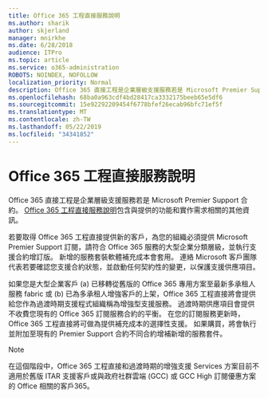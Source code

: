 ```yaml
---
title: Office 365 工程直接服務說明
ms.author: sharik
author: skjerland
manager: mnirkhe
ms.date: 6/28/2018
audience: ITPro
ms.topic: article
ms.service: o365-administration
ROBOTS: NOINDEX, NOFOLLOW
localization_priority: Normal
description: Office 365 直接工程是企業層級支援服務若是 Microsoft Premier Support 合約。 Office 365 工程直接服務說明包含與提供的功能和實作需求相關的其他資訊。
ms.openlocfilehash: 68ba0a963cdf4bd28417ca3332175beeb65e5df6
ms.sourcegitcommit: 15e92292209454f6778bfef26ecab96bfc71ef5f
ms.translationtype: MT
ms.contentlocale: zh-TW
ms.lasthandoff: 05/22/2019
ms.locfileid: "34341852"
---
```

# <a name="office-365-engineering-direct-service-description"></a>Office 365 工程直接服務說明

Office 365 直接工程是企業層級支援服務若是 Microsoft Premier Support 合約。 [Office 365 工程直接服務說明](https://github.com/MicrosoftDocs/OfficeDocs-O365ServiceDescriptions/blob/master/Office%20365%20Engineering%20Direct%20-%20Svc%20Desc%20(25mar2019).pdf)包含與提供的功能和實作需求相關的其他資訊。

若要取得 Office 365 工程直接提供新的客戶，為您的組織必須提供 Microsoft Premier Support 訂閱，請符合 Office 365 服務的大型企業分類層級，並執行支援合約增訂版。 新增的服務套裝軟體補充成本會套用。 連絡 Microsoft 客戶團隊代表若要確認您支援合約狀態，並啟動任何契約性的變更，以保護支援供應項目。 

如果您是大型企業客戶 (a) 已移轉從舊版的 Office 365 專用方案至最新多承租人服務 fabric 或 (b) 已為多承租人增強客戶的上架，Office 365 工程直接將會提供給您作為過渡時期支援程式組織稱為增強型支援服務。 過渡時期供應項目會提供不收費您現有的 Office 365 訂閱服務合約的平衡。 在您的訂閱服務更新時，Office 365 工程直接將可做為提供補充成本的選擇性支援。 如果購買，將會執行並附加至現有的 Premier Support 合約不同合約增補新增的服務套件。

> [!NOTE]
> 在這個階段中，Office 365 工程直接和過渡時期的增強支援 Services 方案目前不適用於舊版 ITAR 支援客戶或與政府社群雲端 (GCC) 或 GCC High 訂閱優惠方案的 Office 相關的客戶365。
